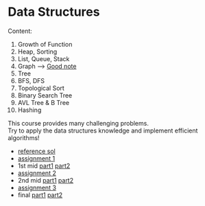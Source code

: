 # Data Structures  
Content:  
1. Growth of Function 
2. Heap, Sorting  
3. List, Queue, Stack 
4. Graph --> [Good note](https://hackernoon.com/shortest-and-longest-path-algorithms-job-interview-cheatsheet-2adc8e18869)   
5. Tree 
6. BFS, DFS 
7. Topological Sort 
8. Binary Search Tree 
9. AVL Tree & B Tree  
10. Hashing 

This course provides many challenging problems.  
Try to apply the data structures knowledge and implement efficient algorithms!  
- [reference sol](https://github.com/jamie-jjd/2021_spring_introduction_to_data_structure) 
- [assignment 1](https://www.hackerrank.com/ds21-assignment-1)  
- 1st mid [part1](https://www.hackerrank.com/contests/ds21-exam-1/challenges) [part2](https://www.hackerrank.com/contests/ds21-exam-1-home/challenges)  
- [assignment 2](https://www.hackerrank.com/contests/ds21-assignment-2/challenges)  
- 2nd mid [part1](https://www.hackerrank.com/ds21-exam-2) [part2](https://www.hackerrank.com/ds21-exam-2-home)  
- [assignment 3](https://www.hackerrank.com/contests/ds21-assignment-3/challenges)  
- final [part1](https://www.hackerrank.com/contests/ds21-exam-3/challenges) [part2](https://www.hackerrank.com/exam-3-home) 




